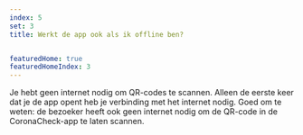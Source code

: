 ```yaml
---
index: 5
set: 3
title: Werkt de app ook als ik offline ben?


featuredHome: true
featuredHomeIndex: 3
---
```

Je hebt geen internet nodig om QR-codes te scannen. Alleen de eerste keer dat je de app opent heb je verbinding met het internet nodig. Goed om te weten: de bezoeker heeft ook geen internet nodig om de QR-code in de CoronaCheck-app te laten scannen.
